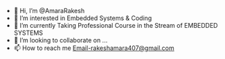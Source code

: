 - 👋 Hi, I’m @AmaraRakesh
- 👀 I’m interested in Embedded Systems & Coding
- 🌱 I’m currently Taking Professional Course in the Stream of EMBEDDED SYSTEMS
- 💞️ I’m looking to collaborate on ...
- 📫 How to reach me  Email-rakeshamara407@gmail.com

<!---
AmaraRakesh/AmaraRakesh is a ✨ special ✨ repository because its `README.md` (this file) appears on your GitHub profile.
You can click the Preview link to take a look at your changes.
--->
